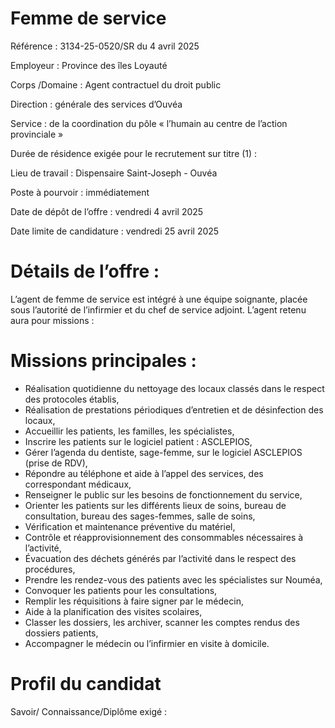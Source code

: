 # Femme de service

Référence : 3134-25-0520/SR du 4 avril 2025

Employeur : Province des îles Loyauté

Corps /Domaine : Agent contractuel du droit public

Direction : générale des services d’Ouvéa

Service : de la coordination du pôle « l’humain au centre de l’action provinciale »

Durée de résidence exigée pour le recrutement sur titre (1) :

Lieu de travail : Dispensaire Saint-Joseph - Ouvéa

Poste à pourvoir : immédiatement

Date de dépôt de l’offre : vendredi 4 avril 2025

Date limite de candidature : vendredi 25 avril 2025

# Détails de l’offre :

L’agent de femme de service est intégré à une équipe soignante, placée sous l’autorité de l’infirmier et du chef de service adjoint. L’agent retenu aura pour missions :

# Missions principales :

- Réalisation quotidienne du nettoyage des locaux classés dans le respect des protocoles établis,
- Réalisation de prestations périodiques d’entretien et de désinfection des locaux,
- Accueillir les patients, les familles, les spécialistes,
- Inscrire les patients sur le logiciel patient : ASCLEPIOS,
- Gérer l’agenda du dentiste, sage-femme, sur le logiciel ASCLEPIOS (prise de RDV),
- Répondre au téléphone et aide à l’appel des services, des correspondant médicaux,
- Renseigner le public sur les besoins de fonctionnement du service,
- Orienter les patients sur les différents lieux de soins, bureau de consultation, bureau des sages-femmes, salle de soins,
- Vérification et maintenance préventive du matériel,
- Contrôle et réapprovisionnement des consommables nécessaires à l’activité,
- Évacuation des déchets générés par l’activité dans le respect des procédures,
- Prendre les rendez-vous des patients avec les spécialistes sur Nouméa,
- Convoquer les patients pour les consultations,
- Remplir les réquisitions à faire signer par le médecin,
- Aide à la planification des visites scolaires,
- Classer les dossiers, les archiver, scanner les comptes rendus des dossiers patients,
- Accompagner le médecin ou l’infirmier en visite à domicile.

# Profil du candidat

Savoir/ Connaissance/Diplôme exigé :